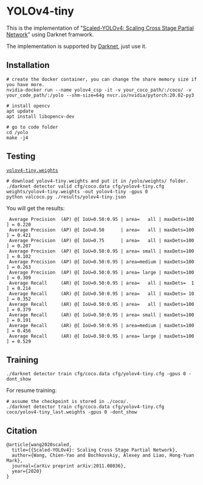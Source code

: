 # YOLOv4-tiny

This is the implementation of "[Scaled-YOLOv4: Scaling Cross Stage Partial Network](https://arxiv.org/abs/2011.08036)" using Darknet framwork.

The implementation is supported by [Darknet](https://github.com/AlexeyAB/darknet), just use it.

## Installation

```
# create the docker container, you can change the share memory size if you have more.
nvidia-docker run --name yolov4_csp -it -v your_coco_path/:/coco/ -v your_code_path/:/yolo --shm-size=64g nvcr.io/nvidia/pytorch:20.02-py3

# install opencv
apt update
apt install libopencv-dev

# go to code folder
cd /yolo
make -j4
```

## Testing

[`yolov4-tiny.weights`](https://drive.google.com/file/d/1XLVy_DMjvhhmHucSypL3zeDGDdmCGrsu/view?usp=sharing)

```
# download yolov4-tiny.weights and put it in /yolo/weights/ folder.
./darknet detector valid cfg/coco.data cfg/yolov4-tiny.cfg weights/yolov4-tiny.weights -out yolov4-tiny -gpus 0
python valcoco.py ./results/yolov4-tiny.json
```

You will get the results:
```
 Average Precision  (AP) @[ IoU=0.50:0.95 | area=   all | maxDets=100 ] = 0.220
 Average Precision  (AP) @[ IoU=0.50      | area=   all | maxDets=100 ] = 0.421
 Average Precision  (AP) @[ IoU=0.75      | area=   all | maxDets=100 ] = 0.207
 Average Precision  (AP) @[ IoU=0.50:0.95 | area= small | maxDets=100 ] = 0.102
 Average Precision  (AP) @[ IoU=0.50:0.95 | area=medium | maxDets=100 ] = 0.263
 Average Precision  (AP) @[ IoU=0.50:0.95 | area= large | maxDets=100 ] = 0.309
 Average Recall     (AR) @[ IoU=0.50:0.95 | area=   all | maxDets=  1 ] = 0.214
 Average Recall     (AR) @[ IoU=0.50:0.95 | area=   all | maxDets= 10 ] = 0.352
 Average Recall     (AR) @[ IoU=0.50:0.95 | area=   all | maxDets=100 ] = 0.379
 Average Recall     (AR) @[ IoU=0.50:0.95 | area= small | maxDets=100 ] = 0.191
 Average Recall     (AR) @[ IoU=0.50:0.95 | area=medium | maxDets=100 ] = 0.456
 Average Recall     (AR) @[ IoU=0.50:0.95 | area= large | maxDets=100 ] = 0.529
```

## Training

```
./darknet detector train cfg/coco.data cfg/yolov4-tiny.cfg -gpus 0 -dont_show
```

For resume training:
```
# assume the checkpoint is stored in ./coco/.
./darknet detector train cfg/coco.data cfg/yolov4-tiny.cfg coco/yolov4-tiny_last.weights -gpus 0 -dont_show
```

## Citation

```
@article{wang2020scaled,
  title={{Scaled-YOLOv4}: Scaling Cross Stage Partial Network},
  author={Wang, Chien-Yao and Bochkovskiy, Alexey and Liao, Hong-Yuan Mark},
  journal={arXiv preprint arXiv:2011.08036},
  year={2020}
}
```
